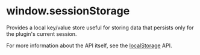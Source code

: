 # window.sessionStorage

Provides a local key/value store useful for storing data that persists only for the plugin's current session.

For more information about the API itself, see the [localStorage](./localStorage.md) API.